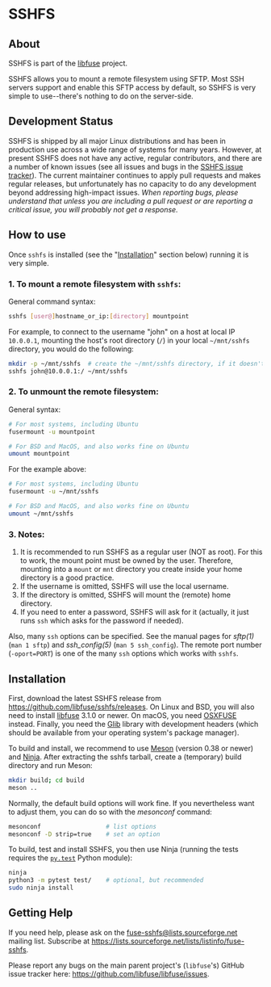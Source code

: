 # SSHFS


## About

SSHFS is part of the [libfuse](https://github.com/libfuse) project. 

SSHFS allows you to mount a remote filesystem using SFTP. Most SSH servers support and enable this
SFTP access by default, so SSHFS is very simple to use--there's nothing to do on the server-side.


## Development Status

SSHFS is shipped by all major Linux distributions and has been in production use across a wide range
of systems for many years. However, at present SSHFS does not have any active, regular contributors,
and there are a number of known issues (see all issues and bugs in the [SSHFS issue
tracker](https://github.com/libfuse/sshfs/issues)). The current maintainer continues to apply pull
requests and makes regular releases, but unfortunately has no capacity to do any development beyond
addressing high-impact issues. _When reporting bugs, please understand that unless you are including
a pull request or are reporting a critical issue, you will probably not get a response._


## How to use

Once `sshfs` is installed (see the "[Installation](#installation)" section below) running it is very
simple.

### 1. To mount a remote filesystem with `sshfs`:

General command syntax:
```bash
sshfs [user@]hostname_or_ip:[directory] mountpoint
```

For example, to connect to the username "john" on a host at local IP `10.0.0.1`, mounting the host's
root directory (`/`) in your local `~/mnt/sshfs` directory, you would do the following:

```bash
mkdir -p ~/mnt/sshfs  # create the ~/mnt/sshfs directory, if it doesn't already exist 
sshfs john@10.0.0.1:/ ~/mnt/sshfs
```

### 2. To unmount the remote filesystem:

General syntax:
```bash
# For most systems, including Ubuntu
fusermount -u mountpoint

# For BSD and MacOS, and also works fine on Ubuntu
umount mountpoint
```

For the example above:
```bash
# For most systems, including Ubuntu
fusermount -u ~/mnt/sshfs

# For BSD and MacOS, and also works fine on Ubuntu
umount ~/mnt/sshfs
```

### 3. Notes:
1. It is recommended to run SSHFS as a regular user (NOT as root). For this to work, the mount point
   must be owned by the user. Therefore, mounting into a `mount` or `mnt` directory you create 
   inside your home directory is a good practice.  
1. If the username is omitted, SSHFS will use the local username. 
1. If the directory is omitted, SSHFS will mount the (remote) home directory.
1. If you need to enter a password, SSHFS will ask for it (actually, it just runs `ssh` which asks
   for the password if needed).

Also, many `ssh` options can be specified. See the manual pages for _sftp(1)_ (`man 1 sftp`) and
_ssh_config(5)_ (`man 5 ssh_config`). The remote port number (`-oport=PORT`) is one of the many
`ssh` options which works with `sshfs`.


## Installation

First, download the latest SSHFS release from https://github.com/libfuse/sshfs/releases. On Linux
and BSD, you will also need to install [libfuse][libfuse] 3.1.0 or newer. On macOS, you need
[OSXFUSE][OSXFUSE] instead. Finally, you need the [Glib][Glib] library with development headers
(which should be available from your operating system's package manager).

To build and install, we recommend to use [Meson][Meson] (version 0.38 or newer) and [Ninja][Ninja].
 After extracting the sshfs tarball, create a (temporary) build directory and run Meson:

```bash
mkdir build; cd build
meson ..
```

Normally, the default build options will work fine. If you nevertheless want to adjust them, you can
do so with the *mesonconf* command:

```bash
mesonconf                  # list options 
mesonconf -D strip=true    # set an option
```

To build, test and install SSHFS, you then use Ninja (running the tests requires the
[`py.test`][py.test] Python module):

```bash
ninja
python3 -m pytest test/    # optional, but recommended
sudo ninja install
```


## Getting Help

If you need help, please ask on the <fuse-sshfs@lists.sourceforge.net> mailing list. Subscribe at
https://lists.sourceforge.net/lists/listinfo/fuse-sshfs.

Please report any bugs on the main parent project's (`libfuse`'s) GitHub issue tracker here:
https://github.com/libfuse/libfuse/issues.


  [libfuse]: http://github.com/libfuse/libfuse
  [OSXFUSE]: https://osxfuse.github.io/
  [Glib]: https://developer.gnome.org/glib/stable/
  [Meson]: http://mesonbuild.com/
  [Ninja]: https://ninja-build.org/
  [py.test]: http://www.pytest.org/
